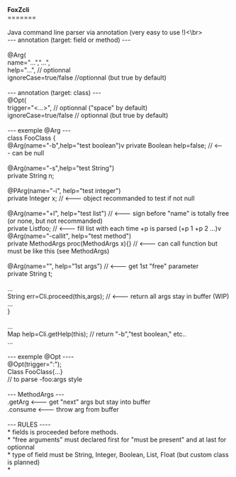 <html>
<b>FoxZcli</b><br>
=======<br>
<br>Java command line parser via annotation (very easy to use !)<\br>
<br>--- annotation (target: field or method) --- <br>
<br>@Arg(<br>
  name="...","...",<br>
  help="...", // optionnal<br>
  ignoreCase=true/false //optionnal (but true by default)<br>
  <br>
--- annotation (target: class) --- <br>
@Opt(<br>
  trigger="<...>", // optionnal ("space" by default)<br>
  ignoreCase=true/false // optionnal (but true by default)<br>
<br>
--- exemple @Arg ---<br>
class FooClass {<br>
  @Arg(name="-b",help="test boolean")v
  private Boolean help=false; // <--- can be null<br>
  <br>
  @Arg(name="-s",help="test String")<br>
  private String n;<br>
  <br>
  @PArg(name="-i", help="test integer")<br>
  private Integer x;   // <--- object recommanded to test if not null<br>
  <br>
  @Arg(name="+l", help="test list") // <--- sign before "name" is totally free (or none, but not recommanded)<br>
  private List<String>foo; // <--- fill list with each time +p is parsed (+p 1 +p 2 ...)v
  <br>
  @Arg(name="-callit", help="test method") <br>
  private MethodArgs proc(MethodArgs x){} // <--- can call function but must be like this (see MethodArgs)<br>
  <br>
  @Arg(name="", help="1st args") // <--- get 1st "free" parameter<br>
  private String t;<br>
  <br>
  ...<br>
  String err=Cli.proceed(this,args); // <--- return all args stay in buffer (WIP)<br>
  ...<br>
}<br>
<br>
...<br>
Map<String, String> help=Cli.getHelp(this); // return "-b","test boolean," etc..<br>
...<br>
<br>
--- exemple @Opt ----<br>
@Opt(trigger=":");<br>
Class FooClass{...}<br>
// to parse -foo:args style<br>
<br>
--- MethodArgs ---<br>
.getArg <--- get "next" args but stay into buffer <br>
.consume <--- throw arg from buffer<br>
<br>
--- RULES ----<br>
* fields is proceeded before methods.<br>
* "free arguments" must declared first for "must be present" and at last for optionnal<br>
* type of field must be String, Integer, Boolean, List, Float (but custom class is planned)<br>
* </html>
